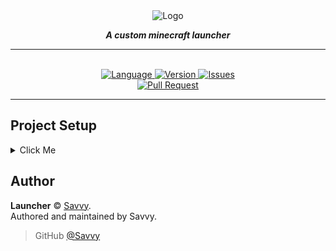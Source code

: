 <div align="center">

<img src="https://i.imgur.com/FBhdHKk.png" align="center" alt="Logo">


<strong> <i>A custom minecraft launcher </i> </strong>

<hr>

<br>
<a href="https://github.com/valiantdnd/Launcher">
    <img src="https://img.shields.io/github/languages/top/valiantdnd/Launcher.svg?color=%237382f7&style=for-the-badge" alt="Language">
</a>

<a href="https://github.com/valiantdnd/Launcher">
    <img src="https://img.shields.io/github/package-json/v/valiantdnd/Launcher.svg?colorB=Orange&style=for-the-badge" alt="Version">
</a>

<a href="https://github.com/valiantdnd/Launcher/issues">
    <img src="https://img.shields.io/github/issues/valiantdnd/Launcher.svg?style=for-the-badge&colorB=37f149" alt="Issues">
</a>

<br>

<a href="https://github.com/valiantdnd/Launcher/pulls">
    <img src="https://img.shields.io/github/issues-pr/valiantdnd/Launcher.svg?style=for-the-badge&colorB=37f149" alt="Pull Request">
</a>
<hr>
</div>


## Project Setup
<details> <summary> Click Me</summary>

### Install the dependencies
```
npm install
```

### Compiles and hot-reloads for development
```
npm run serve
```

### Compiles and minifies for production
```
npm run build
```

### Run your tests
```
npm run test
```

### Lints and fixes files
```
npm run lint
```

### Customize configuration

See [Configuration Reference](https://cli.vuejs.org/config/).

</details>

## Author

**Launcher** © [Savvy](https://github.com/Savvy).  
Authored and maintained by Savvy.

> GitHub [@Savvy](https://github.com/Savvy)
